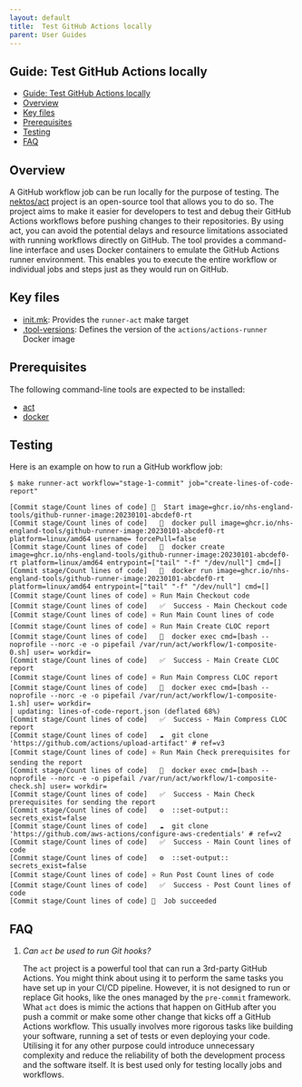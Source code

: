 ```yaml
---
layout: default
title:  Test GitHub Actions locally
parent: User Guides
---
```


## Guide: Test GitHub Actions locally

- [Guide: Test GitHub Actions locally](#guide-test-github-actions-locally)
- [Overview](#overview)
- [Key files](#key-files)
- [Prerequisites](#prerequisites)
- [Testing](#testing)
- [FAQ](#faq)

## Overview

A GitHub workflow job can be run locally for the purpose of testing. The [nektos/act](https://github.com/nektos/act) project is an open-source tool that allows you to do so. The project aims to make it easier for developers to test and debug their GitHub Actions workflows before pushing changes to their repositories. By using act, you can avoid the potential delays and resource limitations associated with running workflows directly on GitHub. The tool provides a command-line interface and uses Docker containers to emulate the GitHub Actions runner environment. This enables you to execute the entire workflow or individual jobs and steps just as they would run on GitHub.

## Key files

- [init.mk](../../scripts/init.mk): Provides the `runner-act` make target
- [.tool-versions](../../.tool-versions): Defines the version of the `actions/actions-runner` Docker image

## Prerequisites

The following command-line tools are expected to be installed:

- [act](https://github.com/nektos/act#installation)
- [docker](https://docs.docker.com/engine/install/)

## Testing

Here is an example on how to run a GitHub workflow job:

```shell
$ make runner-act workflow="stage-1-commit" job="create-lines-of-code-report"

[Commit stage/Count lines of code] 🚀  Start image=ghcr.io/nhs-england-tools/github-runner-image:20230101-abcdef0-rt
[Commit stage/Count lines of code]   🐳  docker pull image=ghcr.io/nhs-england-tools/github-runner-image:20230101-abcdef0-rt platform=linux/amd64 username= forcePull=false
[Commit stage/Count lines of code]   🐳  docker create image=ghcr.io/nhs-england-tools/github-runner-image:20230101-abcdef0-rt platform=linux/amd64 entrypoint=["tail" "-f" "/dev/null"] cmd=[]
[Commit stage/Count lines of code]   🐳  docker run image=ghcr.io/nhs-england-tools/github-runner-image:20230101-abcdef0-rt platform=linux/amd64 entrypoint=["tail" "-f" "/dev/null"] cmd=[]
[Commit stage/Count lines of code] ⭐ Run Main Checkout code
[Commit stage/Count lines of code]   ✅  Success - Main Checkout code
[Commit stage/Count lines of code] ⭐ Run Main Count lines of code
[Commit stage/Count lines of code] ⭐ Run Main Create CLOC report
[Commit stage/Count lines of code]   🐳  docker exec cmd=[bash --noprofile --norc -e -o pipefail /var/run/act/workflow/1-composite-0.sh] user= workdir=
[Commit stage/Count lines of code]   ✅  Success - Main Create CLOC report
[Commit stage/Count lines of code] ⭐ Run Main Compress CLOC report
[Commit stage/Count lines of code]   🐳  docker exec cmd=[bash --noprofile --norc -e -o pipefail /var/run/act/workflow/1-composite-1.sh] user= workdir=
| updating: lines-of-code-report.json (deflated 68%)
[Commit stage/Count lines of code]   ✅  Success - Main Compress CLOC report
[Commit stage/Count lines of code]   ☁  git clone 'https://github.com/actions/upload-artifact' # ref=v3
[Commit stage/Count lines of code] ⭐ Run Main Check prerequisites for sending the report
[Commit stage/Count lines of code]   🐳  docker exec cmd=[bash --noprofile --norc -e -o pipefail /var/run/act/workflow/1-composite-check.sh] user= workdir=
[Commit stage/Count lines of code]   ✅  Success - Main Check prerequisites for sending the report
[Commit stage/Count lines of code]   ⚙  ::set-output:: secrets_exist=false
[Commit stage/Count lines of code]   ☁  git clone 'https://github.com/aws-actions/configure-aws-credentials' # ref=v2
[Commit stage/Count lines of code]   ✅  Success - Main Count lines of code
[Commit stage/Count lines of code]   ⚙  ::set-output:: secrets_exist=false
[Commit stage/Count lines of code] ⭐ Run Post Count lines of code
[Commit stage/Count lines of code]   ✅  Success - Post Count lines of code
[Commit stage/Count lines of code] 🏁  Job succeeded
```

## FAQ

1. _Can `act` be used to run Git hooks?_

   The `act` project is a powerful tool that can run a 3rd-party GitHub Actions. You might think about using it to perform the same tasks you have set up in your CI/CD pipeline. However, it is not designed to run or replace Git hooks, like the ones managed by the `pre-commit` framework. What `act` does is mimic the actions that happen on GitHub after you push a commit or make some other change that kicks off a GitHub Actions workflow. This usually involves more rigorous tasks like building your software, running a set of tests or even deploying your code. Utilising it for any other purpose could introduce unnecessary complexity and reduce the reliability of both the development process and the software itself. It is best used only for testing locally jobs and workflows.
